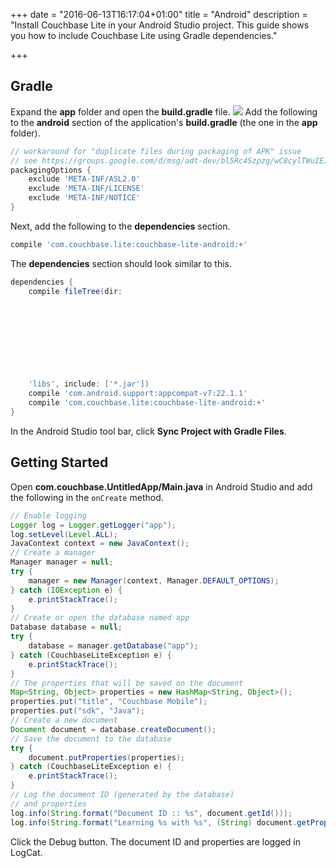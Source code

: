 +++
date = "2016-06-13T16:17:04+01:00"
title = "Android"
description = "Install Couchbase Lite in your Android Studio project. This guide shows you how to include Couchbase Lite using Gradle dependencies."

+++

## Gradle

Expand the **app** folder and open the **build.gradle** file.
![](images/android-build-gradle.png)
Add the following to the **android** section of the application's **build.gradle** (the one in the **app** folder).
```groovy
// workaround for "duplicate files during packaging of APK" issue
// see https://groups.google.com/d/msg/adt-dev/bl5Rc4Szpzg/wC8cylTWuIEJ
packagingOptions {
    exclude 'META-INF/ASL2.0'
    exclude 'META-INF/LICENSE'
    exclude 'META-INF/NOTICE'
}
```
Next, add the following to the **dependencies** section.
```groovy
compile 'com.couchbase.lite:couchbase-lite-android:+'
```
The **dependencies** section should look similar to this.
```groovy
dependencies {
    compile fileTree(dir: 
    
    
    
    
    
    
    
    
    
    'libs', include: ['*.jar'])
    compile 'com.android.support:appcompat-v7:22.1.1'
    compile 'com.couchbase.lite:couchbase-lite-android:+'
}
```
In the Android Studio tool bar, click **Sync Project with Gradle Files**.

## Getting Started

Open **com.couchbase.UntitledApp/Main.java** in Android Studio and add the following in the `onCreate` method.

```java
// Enable logging
Logger log = Logger.getLogger("app");
log.setLevel(Level.ALL);
JavaContext context = new JavaContext();
// Create a manager
Manager manager = null;
try {
    manager = new Manager(context, Manager.DEFAULT_OPTIONS);
} catch (IOException e) {
    e.printStackTrace();
}
// Create or open the database named app
Database database = null;
try {
    database = manager.getDatabase("app");
} catch (CouchbaseLiteException e) {
    e.printStackTrace();
}
// The properties that will be saved on the document
Map<String, Object> properties = new HashMap<String, Object>();
properties.put("title", "Couchbase Mobile");
properties.put("sdk", "Java");
// Create a new document
Document document = database.createDocument();
// Save the document to the database
try {
    document.putProperties(properties);
} catch (CouchbaseLiteException e) {
    e.printStackTrace();
}
// Log the document ID (generated by the database)
// and properties
log.info(String.format("Document ID :: %s", document.getId()));
log.info(String.format("Learning %s with %s", (String) document.getProperty("title"), (String) document.getProperty("sdk")));
```

Click the Debug button. The document ID and properties are logged in LogCat.